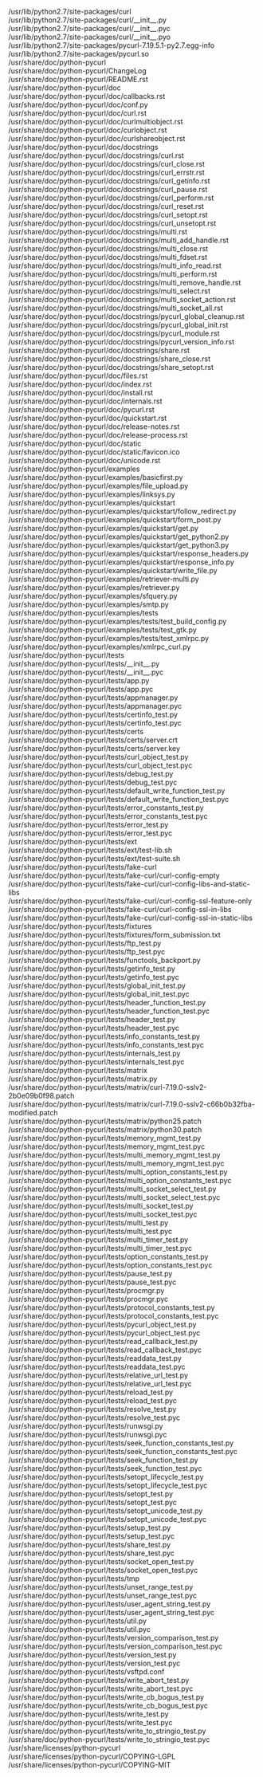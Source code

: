 /usr/lib/python2.7/site-packages/curl  
/usr/lib/python2.7/site-packages/curl/\_\_init\_\_.py  
/usr/lib/python2.7/site-packages/curl/\_\_init\_\_.pyc  
/usr/lib/python2.7/site-packages/curl/\_\_init\_\_.pyo  
/usr/lib/python2.7/site-packages/pycurl-7.19.5.1-py2.7.egg-info  
/usr/lib/python2.7/site-packages/pycurl.so  
/usr/share/doc/python-pycurl  
/usr/share/doc/python-pycurl/ChangeLog  
/usr/share/doc/python-pycurl/README.rst  
/usr/share/doc/python-pycurl/doc  
/usr/share/doc/python-pycurl/doc/callbacks.rst  
/usr/share/doc/python-pycurl/doc/conf.py  
/usr/share/doc/python-pycurl/doc/curl.rst  
/usr/share/doc/python-pycurl/doc/curlmultiobject.rst  
/usr/share/doc/python-pycurl/doc/curlobject.rst  
/usr/share/doc/python-pycurl/doc/curlshareobject.rst  
/usr/share/doc/python-pycurl/doc/docstrings  
/usr/share/doc/python-pycurl/doc/docstrings/curl.rst  
/usr/share/doc/python-pycurl/doc/docstrings/curl\_close.rst  
/usr/share/doc/python-pycurl/doc/docstrings/curl\_errstr.rst  
/usr/share/doc/python-pycurl/doc/docstrings/curl\_getinfo.rst  
/usr/share/doc/python-pycurl/doc/docstrings/curl\_pause.rst  
/usr/share/doc/python-pycurl/doc/docstrings/curl\_perform.rst  
/usr/share/doc/python-pycurl/doc/docstrings/curl\_reset.rst  
/usr/share/doc/python-pycurl/doc/docstrings/curl\_setopt.rst  
/usr/share/doc/python-pycurl/doc/docstrings/curl\_unsetopt.rst  
/usr/share/doc/python-pycurl/doc/docstrings/multi.rst  
/usr/share/doc/python-pycurl/doc/docstrings/multi\_add\_handle.rst  
/usr/share/doc/python-pycurl/doc/docstrings/multi\_close.rst  
/usr/share/doc/python-pycurl/doc/docstrings/multi\_fdset.rst  
/usr/share/doc/python-pycurl/doc/docstrings/multi\_info\_read.rst  
/usr/share/doc/python-pycurl/doc/docstrings/multi\_perform.rst  
/usr/share/doc/python-pycurl/doc/docstrings/multi\_remove\_handle.rst  
/usr/share/doc/python-pycurl/doc/docstrings/multi\_select.rst  
/usr/share/doc/python-pycurl/doc/docstrings/multi\_socket\_action.rst  
/usr/share/doc/python-pycurl/doc/docstrings/multi\_socket\_all.rst  
/usr/share/doc/python-pycurl/doc/docstrings/pycurl\_global\_cleanup.rst  
/usr/share/doc/python-pycurl/doc/docstrings/pycurl\_global\_init.rst  
/usr/share/doc/python-pycurl/doc/docstrings/pycurl\_module.rst  
/usr/share/doc/python-pycurl/doc/docstrings/pycurl\_version\_info.rst  
/usr/share/doc/python-pycurl/doc/docstrings/share.rst  
/usr/share/doc/python-pycurl/doc/docstrings/share\_close.rst  
/usr/share/doc/python-pycurl/doc/docstrings/share\_setopt.rst  
/usr/share/doc/python-pycurl/doc/files.rst  
/usr/share/doc/python-pycurl/doc/index.rst  
/usr/share/doc/python-pycurl/doc/install.rst  
/usr/share/doc/python-pycurl/doc/internals.rst  
/usr/share/doc/python-pycurl/doc/pycurl.rst  
/usr/share/doc/python-pycurl/doc/quickstart.rst  
/usr/share/doc/python-pycurl/doc/release-notes.rst  
/usr/share/doc/python-pycurl/doc/release-process.rst  
/usr/share/doc/python-pycurl/doc/static  
/usr/share/doc/python-pycurl/doc/static/favicon.ico  
/usr/share/doc/python-pycurl/doc/unicode.rst  
/usr/share/doc/python-pycurl/examples  
/usr/share/doc/python-pycurl/examples/basicfirst.py  
/usr/share/doc/python-pycurl/examples/file\_upload.py  
/usr/share/doc/python-pycurl/examples/linksys.py  
/usr/share/doc/python-pycurl/examples/quickstart  
/usr/share/doc/python-pycurl/examples/quickstart/follow\_redirect.py  
/usr/share/doc/python-pycurl/examples/quickstart/form\_post.py  
/usr/share/doc/python-pycurl/examples/quickstart/get.py  
/usr/share/doc/python-pycurl/examples/quickstart/get\_python2.py  
/usr/share/doc/python-pycurl/examples/quickstart/get\_python3.py  
/usr/share/doc/python-pycurl/examples/quickstart/response\_headers.py  
/usr/share/doc/python-pycurl/examples/quickstart/response\_info.py  
/usr/share/doc/python-pycurl/examples/quickstart/write\_file.py  
/usr/share/doc/python-pycurl/examples/retriever-multi.py  
/usr/share/doc/python-pycurl/examples/retriever.py  
/usr/share/doc/python-pycurl/examples/sfquery.py  
/usr/share/doc/python-pycurl/examples/smtp.py  
/usr/share/doc/python-pycurl/examples/tests  
/usr/share/doc/python-pycurl/examples/tests/test\_build\_config.py  
/usr/share/doc/python-pycurl/examples/tests/test\_gtk.py  
/usr/share/doc/python-pycurl/examples/tests/test\_xmlrpc.py  
/usr/share/doc/python-pycurl/examples/xmlrpc\_curl.py  
/usr/share/doc/python-pycurl/tests  
/usr/share/doc/python-pycurl/tests/\_\_init\_\_.py  
/usr/share/doc/python-pycurl/tests/\_\_init\_\_.pyc  
/usr/share/doc/python-pycurl/tests/app.py  
/usr/share/doc/python-pycurl/tests/app.pyc  
/usr/share/doc/python-pycurl/tests/appmanager.py  
/usr/share/doc/python-pycurl/tests/appmanager.pyc  
/usr/share/doc/python-pycurl/tests/certinfo\_test.py  
/usr/share/doc/python-pycurl/tests/certinfo\_test.pyc  
/usr/share/doc/python-pycurl/tests/certs  
/usr/share/doc/python-pycurl/tests/certs/server.crt  
/usr/share/doc/python-pycurl/tests/certs/server.key  
/usr/share/doc/python-pycurl/tests/curl\_object\_test.py  
/usr/share/doc/python-pycurl/tests/curl\_object\_test.pyc  
/usr/share/doc/python-pycurl/tests/debug\_test.py  
/usr/share/doc/python-pycurl/tests/debug\_test.pyc  
/usr/share/doc/python-pycurl/tests/default\_write\_function\_test.py  
/usr/share/doc/python-pycurl/tests/default\_write\_function\_test.pyc  
/usr/share/doc/python-pycurl/tests/error\_constants\_test.py  
/usr/share/doc/python-pycurl/tests/error\_constants\_test.pyc  
/usr/share/doc/python-pycurl/tests/error\_test.py  
/usr/share/doc/python-pycurl/tests/error\_test.pyc  
/usr/share/doc/python-pycurl/tests/ext  
/usr/share/doc/python-pycurl/tests/ext/test-lib.sh  
/usr/share/doc/python-pycurl/tests/ext/test-suite.sh  
/usr/share/doc/python-pycurl/tests/fake-curl  
/usr/share/doc/python-pycurl/tests/fake-curl/curl-config-empty  
/usr/share/doc/python-pycurl/tests/fake-curl/curl-config-libs-and-static-libs  
/usr/share/doc/python-pycurl/tests/fake-curl/curl-config-ssl-feature-only  
/usr/share/doc/python-pycurl/tests/fake-curl/curl-config-ssl-in-libs  
/usr/share/doc/python-pycurl/tests/fake-curl/curl-config-ssl-in-static-libs  
/usr/share/doc/python-pycurl/tests/fixtures  
/usr/share/doc/python-pycurl/tests/fixtures/form\_submission.txt  
/usr/share/doc/python-pycurl/tests/ftp\_test.py  
/usr/share/doc/python-pycurl/tests/ftp\_test.pyc  
/usr/share/doc/python-pycurl/tests/functools\_backport.py  
/usr/share/doc/python-pycurl/tests/getinfo\_test.py  
/usr/share/doc/python-pycurl/tests/getinfo\_test.pyc  
/usr/share/doc/python-pycurl/tests/global\_init\_test.py  
/usr/share/doc/python-pycurl/tests/global\_init\_test.pyc  
/usr/share/doc/python-pycurl/tests/header\_function\_test.py  
/usr/share/doc/python-pycurl/tests/header\_function\_test.pyc  
/usr/share/doc/python-pycurl/tests/header\_test.py  
/usr/share/doc/python-pycurl/tests/header\_test.pyc  
/usr/share/doc/python-pycurl/tests/info\_constants\_test.py  
/usr/share/doc/python-pycurl/tests/info\_constants\_test.pyc  
/usr/share/doc/python-pycurl/tests/internals\_test.py  
/usr/share/doc/python-pycurl/tests/internals\_test.pyc  
/usr/share/doc/python-pycurl/tests/matrix  
/usr/share/doc/python-pycurl/tests/matrix.py  
/usr/share/doc/python-pycurl/tests/matrix/curl-7.19.0-sslv2-2b0e09b0f98.patch  
/usr/share/doc/python-pycurl/tests/matrix/curl-7.19.0-sslv2-c66b0b32fba-modified.patch  
/usr/share/doc/python-pycurl/tests/matrix/python25.patch  
/usr/share/doc/python-pycurl/tests/matrix/python30.patch  
/usr/share/doc/python-pycurl/tests/memory\_mgmt\_test.py  
/usr/share/doc/python-pycurl/tests/memory\_mgmt\_test.pyc  
/usr/share/doc/python-pycurl/tests/multi\_memory\_mgmt\_test.py  
/usr/share/doc/python-pycurl/tests/multi\_memory\_mgmt\_test.pyc  
/usr/share/doc/python-pycurl/tests/multi\_option\_constants\_test.py  
/usr/share/doc/python-pycurl/tests/multi\_option\_constants\_test.pyc  
/usr/share/doc/python-pycurl/tests/multi\_socket\_select\_test.py  
/usr/share/doc/python-pycurl/tests/multi\_socket\_select\_test.pyc  
/usr/share/doc/python-pycurl/tests/multi\_socket\_test.py  
/usr/share/doc/python-pycurl/tests/multi\_socket\_test.pyc  
/usr/share/doc/python-pycurl/tests/multi\_test.py  
/usr/share/doc/python-pycurl/tests/multi\_test.pyc  
/usr/share/doc/python-pycurl/tests/multi\_timer\_test.py  
/usr/share/doc/python-pycurl/tests/multi\_timer\_test.pyc  
/usr/share/doc/python-pycurl/tests/option\_constants\_test.py  
/usr/share/doc/python-pycurl/tests/option\_constants\_test.pyc  
/usr/share/doc/python-pycurl/tests/pause\_test.py  
/usr/share/doc/python-pycurl/tests/pause\_test.pyc  
/usr/share/doc/python-pycurl/tests/procmgr.py  
/usr/share/doc/python-pycurl/tests/procmgr.pyc  
/usr/share/doc/python-pycurl/tests/protocol\_constants\_test.py  
/usr/share/doc/python-pycurl/tests/protocol\_constants\_test.pyc  
/usr/share/doc/python-pycurl/tests/pycurl\_object\_test.py  
/usr/share/doc/python-pycurl/tests/pycurl\_object\_test.pyc  
/usr/share/doc/python-pycurl/tests/read\_callback\_test.py  
/usr/share/doc/python-pycurl/tests/read\_callback\_test.pyc  
/usr/share/doc/python-pycurl/tests/readdata\_test.py  
/usr/share/doc/python-pycurl/tests/readdata\_test.pyc  
/usr/share/doc/python-pycurl/tests/relative\_url\_test.py  
/usr/share/doc/python-pycurl/tests/relative\_url\_test.pyc  
/usr/share/doc/python-pycurl/tests/reload\_test.py  
/usr/share/doc/python-pycurl/tests/reload\_test.pyc  
/usr/share/doc/python-pycurl/tests/resolve\_test.py  
/usr/share/doc/python-pycurl/tests/resolve\_test.pyc  
/usr/share/doc/python-pycurl/tests/runwsgi.py  
/usr/share/doc/python-pycurl/tests/runwsgi.pyc  
/usr/share/doc/python-pycurl/tests/seek\_function\_constants\_test.py  
/usr/share/doc/python-pycurl/tests/seek\_function\_constants\_test.pyc  
/usr/share/doc/python-pycurl/tests/seek\_function\_test.py  
/usr/share/doc/python-pycurl/tests/seek\_function\_test.pyc  
/usr/share/doc/python-pycurl/tests/setopt\_lifecycle\_test.py  
/usr/share/doc/python-pycurl/tests/setopt\_lifecycle\_test.pyc  
/usr/share/doc/python-pycurl/tests/setopt\_test.py  
/usr/share/doc/python-pycurl/tests/setopt\_test.pyc  
/usr/share/doc/python-pycurl/tests/setopt\_unicode\_test.py  
/usr/share/doc/python-pycurl/tests/setopt\_unicode\_test.pyc  
/usr/share/doc/python-pycurl/tests/setup\_test.py  
/usr/share/doc/python-pycurl/tests/setup\_test.pyc  
/usr/share/doc/python-pycurl/tests/share\_test.py  
/usr/share/doc/python-pycurl/tests/share\_test.pyc  
/usr/share/doc/python-pycurl/tests/socket\_open\_test.py  
/usr/share/doc/python-pycurl/tests/socket\_open\_test.pyc  
/usr/share/doc/python-pycurl/tests/tmp  
/usr/share/doc/python-pycurl/tests/unset\_range\_test.py  
/usr/share/doc/python-pycurl/tests/unset\_range\_test.pyc  
/usr/share/doc/python-pycurl/tests/user\_agent\_string\_test.py  
/usr/share/doc/python-pycurl/tests/user\_agent\_string\_test.pyc  
/usr/share/doc/python-pycurl/tests/util.py  
/usr/share/doc/python-pycurl/tests/util.pyc  
/usr/share/doc/python-pycurl/tests/version\_comparison\_test.py  
/usr/share/doc/python-pycurl/tests/version\_comparison\_test.pyc  
/usr/share/doc/python-pycurl/tests/version\_test.py  
/usr/share/doc/python-pycurl/tests/version\_test.pyc  
/usr/share/doc/python-pycurl/tests/vsftpd.conf  
/usr/share/doc/python-pycurl/tests/write\_abort\_test.py  
/usr/share/doc/python-pycurl/tests/write\_abort\_test.pyc  
/usr/share/doc/python-pycurl/tests/write\_cb\_bogus\_test.py  
/usr/share/doc/python-pycurl/tests/write\_cb\_bogus\_test.pyc  
/usr/share/doc/python-pycurl/tests/write\_test.py  
/usr/share/doc/python-pycurl/tests/write\_test.pyc  
/usr/share/doc/python-pycurl/tests/write\_to\_stringio\_test.py  
/usr/share/doc/python-pycurl/tests/write\_to\_stringio\_test.pyc  
/usr/share/licenses/python-pycurl  
/usr/share/licenses/python-pycurl/COPYING-LGPL  
/usr/share/licenses/python-pycurl/COPYING-MIT  
